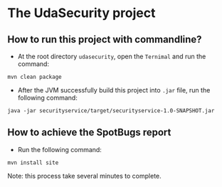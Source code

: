 # The UdaSecurity project

## How to run this project with commandline?

- At the root directory `udasecurity`, open the `Ternimal` and run the command:

```shell
mvn clean package
```

- After the JVM successfully build this project into `.jar` file, run the following command:

```shell
java -jar securityservice/target/securityservice-1.0-SNAPSHOT.jar
```

## How to achieve the SpotBugs report

- Run the following command:

```shell
mvn install site
```

Note: this process take several minutes to complete.

